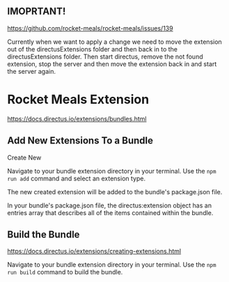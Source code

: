## IMOPRTANT!

https://github.com/rocket-meals/rocket-meals/issues/139

Currently when we want to apply a change we need to move the extension out of the directusExtensions folder and then back in to the directusExtensions folder. Then start directus, remove the not found extension, stop the server and then move the extension back in and start the server again. 



# Rocket Meals Extension

https://docs.directus.io/extensions/bundles.html

## Add New Extensions To a Bundle
Create New

Navigate to your bundle extension directory in your terminal.
Use the `npm run add` command and select an extension type.

The new created extension will be added to the bundle's package.json file.

In your bundle's package.json file, the directus:extension object has an entries array that describes all of the items contained within the bundle.

## Build the Bundle

https://docs.directus.io/extensions/creating-extensions.html

Navigate to your bundle extension directory in your terminal.
Use the `npm run build` command to build the bundle.